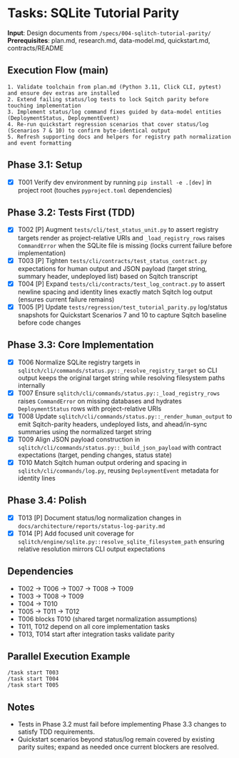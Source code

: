 # Tasks: SQLite Tutorial Parity

**Input**: Design documents from `/specs/004-sqlitch-tutorial-parity/`
**Prerequisites**: plan.md, research.md, data-model.md, quickstart.md, contracts/README

## Execution Flow (main)
```
1. Validate toolchain from plan.md (Python 3.11, Click CLI, pytest) and ensure dev extras are installed
2. Extend failing status/log tests to lock Sqitch parity before touching implementation
3. Implement status/log command fixes guided by data-model entities (DeploymentStatus, DeploymentEvent)
4. Re-run quickstart regression scenarios that cover status/log (Scenarios 7 & 10) to confirm byte-identical output
5. Refresh supporting docs and helpers for registry path normalization and event formatting
```

## Phase 3.1: Setup
- [X] T001 Verify dev environment by running `pip install -e .[dev]` in project root (touches `pyproject.toml` dependencies)

## Phase 3.2: Tests First (TDD)
- [X] T002 [P] Augment `tests/cli/test_status_unit.py` to assert registry targets render as project-relative URIs and `_load_registry_rows` raises `CommandError` when the SQLite file is missing (locks current failure before implementation)
- [X] T003 [P] Tighten `tests/cli/contracts/test_status_contract.py` expectations for human output and JSON payload (target string, summary header, undeployed list) based on Sqitch transcript
- [X] T004 [P] Expand `tests/cli/contracts/test_log_contract.py` to assert newline spacing and identity lines exactly match Sqitch log output (ensures current failure remains)
- [X] T005 [P] Update `tests/regression/test_tutorial_parity.py` log/status snapshots for Quickstart Scenarios 7 and 10 to capture Sqitch baseline before code changes

## Phase 3.3: Core Implementation
- [X] T006 Normalize SQLite registry targets in `sqlitch/cli/commands/status.py::_resolve_registry_target` so CLI output keeps the original target string while resolving filesystem paths internally
- [X] T007 Ensure `sqlitch/cli/commands/status.py::_load_registry_rows` raises `CommandError` on missing databases and hydrates `DeploymentStatus` rows with project-relative URIs
- [X] T008 Update `sqlitch/cli/commands/status.py::_render_human_output` to emit Sqitch-parity headers, undeployed lists, and ahead/in-sync summaries using the normalized target string
- [X] T009 Align JSON payload construction in `sqlitch/cli/commands/status.py::_build_json_payload` with contract expectations (target, pending changes, status state)
- [X] T010 Match Sqitch human output ordering and spacing in `sqlitch/cli/commands/log.py`, reusing `DeploymentEvent` metadata for identity lines

## Phase 3.4: Polish
- [X] T013 [P] Document status/log normalization changes in `docs/architecture/reports/status-log-parity.md`
- [X] T014 [P] Add focused unit coverage for `sqlitch/engine/sqlite.py::resolve_sqlite_filesystem_path` ensuring relative resolution mirrors CLI output expectations

## Dependencies
- T002 → T006 → T007 → T008 → T009
- T003 → T008 → T009
- T004 → T010
- T005 → T011 → T012
- T006 blocks T010 (shared target normalization assumptions)
- T011, T012 depend on all core implementation tasks
- T013, T014 start after integration tasks validate parity

## Parallel Execution Example
```
/task start T003
/task start T004
/task start T005
```

## Notes
- Tests in Phase 3.2 must fail before implementing Phase 3.3 changes to satisfy TDD requirements.
- Quickstart scenarios beyond status/log remain covered by existing parity suites; expand as needed once current blockers are resolved.
